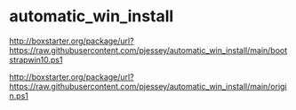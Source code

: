  # automatic_win_install

http://boxstarter.org/package/url?https://raw.githubusercontent.com/pjessey/automatic_win_install/main/bootstrapwin10.ps1

http://boxstarter.org/package/url?https://raw.githubusercontent.com/pjessey/automatic_win_install/main/origin.ps1

